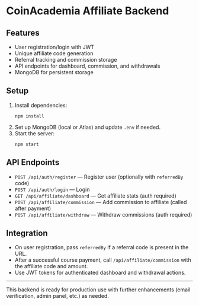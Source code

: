 # CoinAcademia Affiliate Backend

## Features
- User registration/login with JWT
- Unique affiliate code generation
- Referral tracking and commission storage
- API endpoints for dashboard, commission, and withdrawals
- MongoDB for persistent storage

## Setup
1. Install dependencies:
   ```
   npm install
   ```
2. Set up MongoDB (local or Atlas) and update `.env` if needed.
3. Start the server:
   ```
   npm start
   ```

## API Endpoints
- `POST /api/auth/register` — Register user (optionally with `referredBy` code)
- `POST /api/auth/login` — Login
- `GET /api/affiliate/dashboard` — Get affiliate stats (auth required)
- `POST /api/affiliate/commission` — Add commission to affiliate (called after payment)
- `POST /api/affiliate/withdraw` — Withdraw commissions (auth required)

## Integration
- On user registration, pass `referredBy` if a referral code is present in the URL.
- After a successful course payment, call `/api/affiliate/commission` with the affiliate code and amount.
- Use JWT tokens for authenticated dashboard and withdrawal actions.

---
This backend is ready for production use with further enhancements (email verification, admin panel, etc.) as needed.
